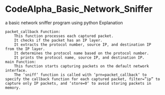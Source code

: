 # CodeAlpha_Basic_Network_Sniffer
a basic network sniffer program using python
Explanation

    packet_callback Function:
        This function processes each captured packet.
        It checks if the packet has an IP layer.
        It extracts the protocol number, source IP, and destination IP from the IP layer.
        It determines the protocol name based on the protocol number.
        It prints the protocol name, source IP, and destination IP.
    main Function:
        This function starts capturing packets on the default network interface.
        The ‘sniff‘ function is called with ‘prn=packet_callback‘ to specify the callback function for each captured packet, filter=”ip” to capture only IP packets, and ‘store=0‘ to avoid storing packets in memory.
